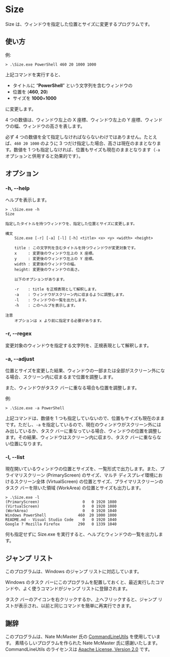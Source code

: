 # Size

Size は、ウィンドウを指定した位置とサイズに変更するプログラムです。

## 使い方

例:

```
> .\Size.exe PowerShell 460 20 1000 1000
```

上記コマンドを実行すると、

- タイトルに “**PowerShell**” という文字列を含むウィンドウの
- 位置を (**460**, **20**)
- サイズを **1000**×**1000**

に変更します。

4 つの数値は、ウィンドウ左上の X 座標、ウィンドウ左上の Y 座標、ウィンドウの幅、ウィンドウの高さを表します。

必ず 4 つの数値を全て指定しなければならないわけではありません。たとえば、`460 20 1000` のように 3 つだけ指定した場合、高さは現在のままとなります。数値を 1 つも指定しなければ、位置もサイズも現在のままとなります（`-a` オプションと併用すると効果的です）。

## オプション

### -h, --help

ヘルプを表示します。

```
> .\Size.exe -h
Size

指定したタイトルを持つウィンドウを、指定した位置とサイズに変更します。

構文
    Size.exe [-r] [-a] [-l] [-h] <title> <x> <y> <width> <height>

    title : この文字列を含むタイトルを持つウィンドウが変更対象です。
    x     : 変更後のウィンドウ左上の X 座標。
    y     : 変更後のウィンドウ左上の Y 座標。
    width : 変更後のウィンドウの幅。
    height: 変更後のウィンドウの高さ。

    以下のオプションがあります。

    -r    : title を正規表現として解釈します。
    -a    : ウィンドウがスクリーン内に収まるように調整します。
    -l    : ウィンドウの一覧を出力します。
    -h    : このヘルプを表示します。

注意
    オプションは x より前に指定する必要があります。
```

### -r, --regex

変更対象のウィンドウを指定する文字列を、正規表現として解釈します。

### -a, --adjust

位置とサイズを変更した結果、ウィンドウの一部または全部がスクリーン外になる場合、スクリーン内に収まるまで位置を調整します。

また、ウィンドウがタスク バーに重なる場合も位置を調整します。

例:

```
> .\Size.exe -a PowerShell
```

上記コマンドは、数値を 1 つも指定していないので、位置もサイズも現在のままです。ただし、`-a` を指定しているので、現在のウィンドウがスクリーン外にはみ出しているか、タスク バーに重なっている場合、ウィンドウの位置を調整します。その結果、ウィンドウはスクリーン内に収まり、タスク バーに重ならない位置になります。

### -l, --list

現在開いているウィンドウの位置とサイズを、一覧形式で出力します。また、プライマリスクリーン (PrimaryScreen) のサイズ、マルチ ディスプレイ環境におけるスクリーン全体 (VirtualScreen) の位置とサイズ、プライマリスクリーンのタスク バーを除いた領域 (WorkArea) の位置とサイズも出力します。

```
> .\Size.exe -l
(PrimaryScreen)                   0   0 1920 1080
(VirtualScreen)                   0   0 1920 1080
(WorkArea)                        0   0 1920 1040
Windows PowerShell              460  20 1000 1000
README.md - Visual Studio Code    0   0 1920 1040
Google ? Mozilla Firefox        290   0 1339 1040
```

何も指定せずに Size.exe を実行すると、ヘルプとウィンドウの一覧を出力します。

## ジャンプ リスト

このプログラムは、Windows のジャンプ リストに対応しています。

Windows のタスク バーにこのプログラムを配置しておくと、最近実行したコマンドや、よく使うコマンドがジャンプ リストに登録されます。

タスク バーのアイコンを右クリックするか、上へフリックすると、ジャンプ リストが表示され、以前と同じコマンドを簡単に再実行できます。

## 謝辞

このプログラムは、Nate McMaster 氏の [CommandLineUtils](https://natemcmaster.github.io/CommandLineUtils/) を使用しています。
素晴らしいプログラムを作られた Nate McMaster 氏に感謝いたします。
CommandLineUtils のライセンスは [Apache License, Version 2.0](https://www.apache.org/licenses/LICENSE-2.0) です。
